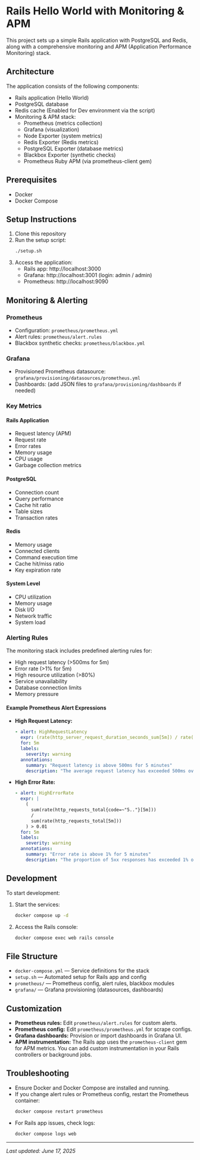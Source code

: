 # Rails Hello World with Monitoring & APM

This project sets up a simple Rails application with PostgreSQL and Redis, along with a comprehensive monitoring and APM (Application Performance Monitoring) stack.

## Architecture

The application consists of the following components:
- Rails application (Hello World)
- PostgreSQL database
- Redis cache (Enabled for Dev environment via the script)
- Monitoring & APM stack:
  - Prometheus (metrics collection)
  - Grafana (visualization)
  - Node Exporter (system metrics)
  - Redis Exporter (Redis metrics)
  - PostgreSQL Exporter (database metrics)
  - Blackbox Exporter (synthetic checks)
  - Prometheus Ruby APM (via prometheus-client gem)

## Prerequisites

- Docker
- Docker Compose

## Setup Instructions

1. Clone this repository
2. Run the setup script:
   ```bash
   ./setup.sh
   ```
3. Access the application:
   - Rails app: http://localhost:3000
   - Grafana: http://localhost:3001 (login: admin / admin)
   - Prometheus: http://localhost:9090

## Monitoring & Alerting

### Prometheus
- Configuration: `prometheus/prometheus.yml`
- Alert rules: `prometheus/alert.rules`
- Blackbox synthetic checks: `prometheus/blackbox.yml`

### Grafana
- Provisioned Prometheus datasource: `grafana/provisioning/datasources/prometheus.yml`
- Dashboards: (add JSON files to `grafana/provisioning/dashboards` if needed)

### Key Metrics

#### Rails Application
- Request latency (APM)
- Request rate
- Error rates
- Memory usage
- CPU usage
- Garbage collection metrics

#### PostgreSQL
- Connection count
- Query performance
- Cache hit ratio
- Table sizes
- Transaction rates

#### Redis
- Memory usage
- Connected clients
- Command execution time
- Cache hit/miss ratio
- Key expiration rate

#### System Level
- CPU utilization
- Memory usage
- Disk I/O
- Network traffic
- System load

### Alerting Rules

The monitoring stack includes predefined alerting rules for:
- High request latency (>500ms for 5m)
- Error rate (>1% for 5m)
- High resource utilization (>80%)
- Service unavailability
- Database connection limits
- Memory pressure

#### Example Prometheus Alert Expressions

- **High Request Latency:**
  ```yaml
  - alert: HighRequestLatency
    expr: (rate(http_server_request_duration_seconds_sum[5m]) / rate(http_server_request_duration_seconds_count[5m])) > 0.5
    for: 5m
    labels:
      severity: warning
    annotations:
      summary: "Request latency is above 500ms for 5 minutes"
      description: "The average request latency has exceeded 500ms over the last 5 minutes."
  ```
- **High Error Rate:**
  ```yaml
  - alert: HighErrorRate
    expr: |
      (
        sum(rate(http_requests_total{code=~"5.."}[5m]))
        /
        sum(rate(http_requests_total[5m]))
      ) > 0.01
    for: 5m
    labels:
      severity: warning
    annotations:
      summary: "Error rate is above 1% for 5 minutes"
      description: "The proportion of 5xx responses has exceeded 1% over the last 5 minutes."
  ```

## Development

To start development:
1. Start the services:
   ```bash
   docker compose up -d
   ```
2. Access the Rails console:
   ```bash
   docker compose exec web rails console
   ```

## File Structure

- `docker-compose.yml` — Service definitions for the stack
- `setup.sh` — Automated setup for Rails app and config
- `prometheus/` — Prometheus config, alert rules, blackbox modules
- `grafana/` — Grafana provisioning (datasources, dashboards)

## Customization

- **Prometheus rules:** Edit `prometheus/alert.rules` for custom alerts.
- **Prometheus config:** Edit `prometheus/prometheus.yml` for scrape configs.
- **Grafana dashboards:** Provision or import dashboards in Grafana UI.
- **APM instrumentation:** The Rails app uses the `prometheus-client` gem for APM metrics. You can add custom instrumentation in your Rails controllers or background jobs.

## Troubleshooting

- Ensure Docker and Docker Compose are installed and running.
- If you change alert rules or Prometheus config, restart the Prometheus container:
  ```bash
  docker compose restart prometheus
  ```
- For Rails app issues, check logs:
  ```bash
  docker compose logs web
  ```

---

_Last updated: June 17, 2025_
